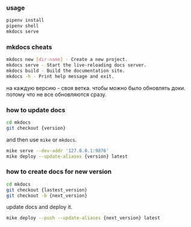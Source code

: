 

### usage

```sh
pipenv install
pipenv shell
mkdocs serve
```


### mkdocs cheats

```sh
mkdocs new [dir-name] - Create a new project.
mkdocs serve - Start the live-reloading docs server.
mkdocs build - Build the documentation site.
mkdocs -h - Print help message and exit.
```


на каждую версию - своя ветка.
чтобы можно было обновлять доки.
потому что не все обновляются сразу.



### how to update docs

```sh
cd mkdocs
git checkout {version}
```

and then use `mike` or `mkdocs`.

```sh
mike serve --dev-addr '127.0.0.1:9876'
mike deploy --update-aliases {version} latest
```


### how to create docs for new version

```sh
cd mkdocs
git checkout {lastest_version}
git checkout -b {next_version}
```

update docs and deploy it.

```sh
mike deploy --push --update-aliases {next_version} latest
```


